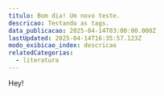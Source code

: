 ```yaml
---
titulo: Bom dia! Um novo teste.
descricao: Testando as tags.
data_publicacao: 2025-04-14T03:00:00.000Z
lastUpdated: 2025-04-14T16:35:57.123Z
modo_exibicao_index: descricao
relatedCategorias:
  - literatura
---
```


Hey!
